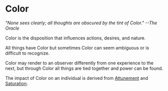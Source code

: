 # Color

_"None sees clearly; all thoughts are obscured by the tint of Color." --The Oracle_

Color is the disposition that influences actions, desires, and nature.

All things have Color but sometimes Color can seem ambiguous or is difficult to recognize.

Color may render to an observer differently from one experience to the next, but through Color all things are tied together and power can be found.

The impact of Color on an individual is derived from [Attunement](2dii_attunement.md) and [Saturation](2diii_saturation.md). 